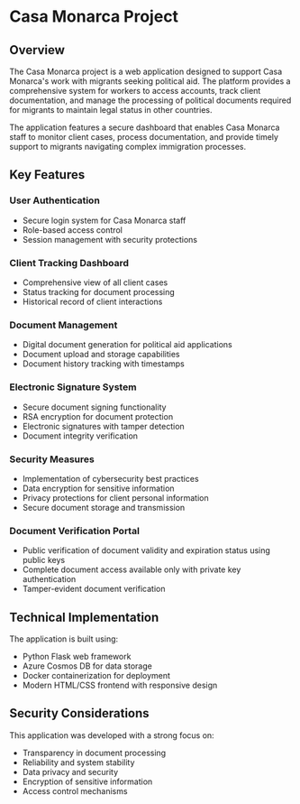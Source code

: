 # Casa Monarca Project

## Overview

The Casa Monarca project is a web application designed to support Casa Monarca's work with migrants seeking political aid. The platform provides a comprehensive system for workers to access accounts, track client documentation, and manage the processing of political documents required for migrants to maintain legal status in other countries.

The application features a secure dashboard that enables Casa Monarca staff to monitor client cases, process documentation, and provide timely support to migrants navigating complex immigration processes.

## Key Features

### User Authentication
- Secure login system for Casa Monarca staff
- Role-based access control
- Session management with security protections

### Client Tracking Dashboard
- Comprehensive view of all client cases
- Status tracking for document processing
- Historical record of client interactions

### Document Management
- Digital document generation for political aid applications
- Document upload and storage capabilities
- Document history tracking with timestamps

### Electronic Signature System
- Secure document signing functionality
- RSA encryption for document protection
- Electronic signatures with tamper detection
- Document integrity verification

### Security Measures
- Implementation of cybersecurity best practices
- Data encryption for sensitive information
- Privacy protections for client personal information
- Secure document storage and transmission

### Document Verification Portal
- Public verification of document validity and expiration status using public keys
- Complete document access available only with private key authentication
- Tamper-evident document verification

## Technical Implementation

The application is built using:
- Python Flask web framework
- Azure Cosmos DB for data storage
- Docker containerization for deployment
- Modern HTML/CSS frontend with responsive design

## Security Considerations

This application was developed with a strong focus on:
- Transparency in document processing
- Reliability and system stability
- Data privacy and security
- Encryption of sensitive information
- Access control mechanisms
